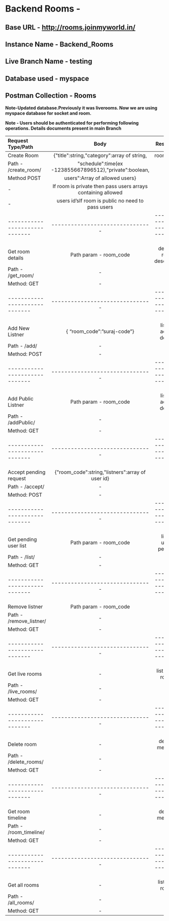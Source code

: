 
# Backend Rooms - 

## Base URL - http://rooms.joinmyworld.in/
## Instance Name - Backend_Rooms
## Live Branch Name - testing
## Database used - myspace
## Postman Collection - Rooms

**Note-Updated database.Previously it was liverooms. Now we are using myspace database for socket and room.**

**Note - Users should be authenticated for performing following operations.
Details documents present in main Branch**


| Request Type/Path |Body | Response |
| :---         |     :---:      |          :---: | 
| Create Room | {"title":string,"category":array of string,|room_code
|Path - /create_room/|"schedule":time(ex -123855667896512),"private":boolean,|-
|Method POST |users":Array of allowed users} |-
|-|If room is private then pass users arrays containing allowed|-
|-| users id’sIf room is public no need to pass users|-
|-----------------------------|-------------------------------|---------------------------------|
|Get room details  | Path param - room_code | detailed room description |
Path -  /get_room/ | - | -
Method: GET |- | -
|-----------------------------|-------------------------------|---------------------------------|
|Add New Listner  | {  “room_code”:”suraj-code”} | listner added details |
Path -  /add/ | - | -
Method: POST |- | -
|-----------------------------|-------------------------------|---------------------------------|
|Add Public Listner | Path param - room_code | listner added details |
Path -  /addPublic/ | - | -
Method: GET |- | -
|-----------------------------|-------------------------------|---------------------------------|
|Accept pending request | {"room_code":string,"listners":array of user id} | - |
Path -  /accept/ | - | -
Method: POST |- | -
|-----------------------------|-------------------------------|---------------------------------|
|Get pending user list | Path param - room_code| list of users pending |
Path -  /list/ | - | -
Method: GET |- | -
|-----------------------------|-------------------------------|---------------------------------|
|Remove listner | Path param - room_code| - |
Path -  /remove_listner/ | - | -
Method: GET |- | -
|-----------------------------|-------------------------------|---------------------------------|
|Get live rooms | - | list of live rooms
Path -  /live_rooms/ | - | -
Method: GET |- | -
|-----------------------------|-------------------------------|---------------------------------|
|Delete room | - | deleted message
Path -  /delete_rooms/ | - | -
Method: GET |- | -
|-----------------------------|-------------------------------|---------------------------------|
|Get room timeline | - | deleted message
Path -  /room_timeline/ | - | -
Method: GET |- | -
|-----------------------------|-------------------------------|---------------------------------|
|Get all rooms | - | list of all rooms 
Path -  /all_rooms/ | - | -
Method: GET |- | -




